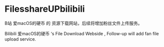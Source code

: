 # FilesshareUPbilibili

B站 爱macOS的硬币 的 资源下载网站，后续将增加粉丝文件上传服务。

Bilibili 爱macOS的硬币 ‘s File Download Webside , Follow-up will add fan file upload service.
